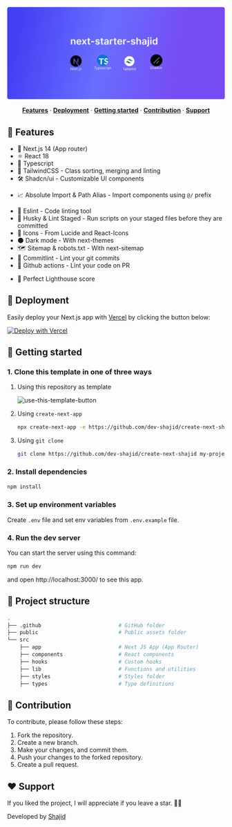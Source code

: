 <!-- <a href="https://github.com/Skolaczk/next-starter/blob/main/README.md/"> -->
<img src="https://raw.githubusercontent.com/dev-shajid/create-next-shajid/main/public/readme_banner.png" alt="thubnail">
</a>
<p align="center">
  <a href="#-features"><strong>Features</strong></a> ·
  <a href="#-deployment"><strong>Deployment</strong></a> ·
  <a href="#-getting-started"><strong>Getting started</strong></a> ·
  <a href="#-contribution"><strong>Contribution</strong></a> ·
  <a href="#%EF%B8%8F-support"><strong>Support</strong></a>
</p>

## 🎉 Features
- 🚀 Next.js 14 (App router)
- ⚛️ React 18
- 📘 Typescript
- 🎨 TailwindCSS - Class sorting, merging and linting
- 🛠️ Shadcn/ui - Customizable UI components
<!-- - 💵 Stripe - Payment handler -->
<!-- - 🔒 Next-auth - Easy authentication library for Next.js (GitHub provider) -->
<!-- - 🛡️ Prisma - ORM for node.js -->
<!-- - 📋 React-hook-form - Manage your forms easy and efficient  -->
<!-- - 🔍 Zod - Schema validation library -->
<!-- - 🧪 Jest & React Testing Library - Configured for unit testing -->
<!-- - 🎭 Playwright - Configured for e2e testing -->
- 📈 Absolute Import & Path Alias - Import components using `@/` prefix
<!-- - 💅 Prettier - Code formatter -->
- 🧹 Eslint - Code linting tool
- 🐶 Husky & Lint Staged - Run scripts on your staged files before they are committed
- 🔹 Icons - From Lucide and React-Icons
- 🌑 Dark mode - With next-themes
- 🗺️ Sitemap & robots.txt - With next-sitemap
- 📝 Commitlint - Lint your git commits
- 🤖 Github actions - Lint your code on PR
<!-- - ⚙️ T3-env - Manage your environment variables -->
- 💯 Perfect Lighthouse score

## 🚀 Deployment
Easily deploy your Next.js app with <a href="https://vercel.com/">Vercel</a> by clicking the button below:

[![Deploy with Vercel](https://vercel.com/button)](https://vercel.com/new/clone?repository-url=https://github.com/dev-shajid/create-next-shajid)

## 🎯 Getting started
### 1. Clone this template in one of three ways

1. Using this repository as template

   ![use-this-template-button](https://github.com/dev-shajid/create-next-shajid/assets/76774237/f25c9a29-41de-4865-aa38-c032b9346169)

2. Using `create-next-app`

   ```bash
   npx create-next-app -e https://github.com/dev-shajid/create-next-shajid my-project-name
   ```
    
3. Using `git clone`

   ```bash
   git clone https://github.com/dev-shajid/create-next-shajid my-project-name
   ```
### 2. Install dependencies

```bash
npm install
```

### 3. Set up environment variables
Create `.env` file and set env variables from `.env.example` file.

### 4. Run the dev server
You can start the server using this command:

```bash
npm run dev
```

and open http://localhost:3000/ to see this app.

## 📁 Project structure

```bash
.
├── .github                         # GitHub folder
├── public                          # Public assets folder
└── src
    ├── app                         # Next JS App (App Router)
    ├── components                  # React components
    ├── hooks                       # Custom hooks
    ├── lib                         # Functions and utilities
    ├── styles                      # Styles folder
    ├── types                       # Type definitions
```


## 🤝 Contribution
To contribute, please follow these steps:
1. Fork the repository.
2. Create a new branch.
3. Make your changes, and commit them.
4. Push your changes to the forked repository.
5. Create a pull request.

## ❤️ Support

If you liked the project, I will appreciate if you leave a star. 🌟😊

Developed by <a href="https://dev-shajid.vercel.app/">Shajid</a> 